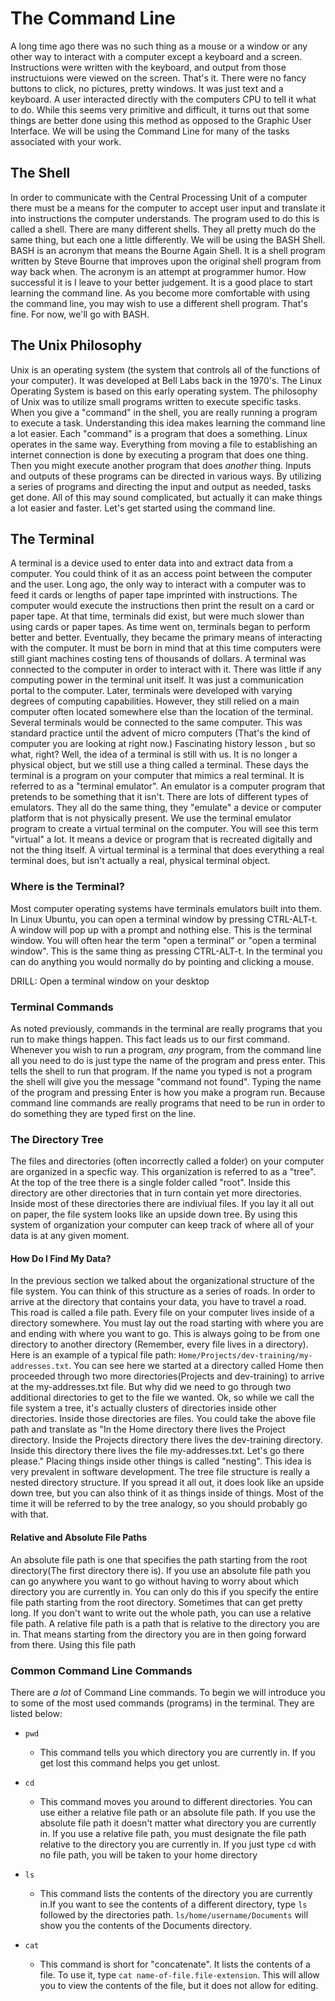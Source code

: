 # The Command Line

A long time ago there was no such thing as a mouse or a window or any other way to interact with a computer except a
keyboard and a screen. Instructions were written with the keyboard, and
output from those instructuions were viewed on the screen. That's it. There were no fancy buttons to click, no pictures,
pretty windows. It was just text and a keyboard. A user interacted directly with the computers CPU to tell it what to do.
While this seems very primitive and difficult, it turns out
that some things are better done using this method as opposed to
the Graphic User Interface. We will be using the Command Line for many of the tasks associated with your work.

## The Shell

In order to communicate with the Central Processing Unit of a computer there must be a means for the computer to accept user
input and translate it into instructions the computer understands. The program used to do this is called a shell. There are
many different shells. They all pretty much do the same thing, but each one a little differently. We will be using the
BASH Shell. BASH is an acronym that means the Bourne Again Shell. It is a shell program written by Steve Bourne that
improves upon the original shell program from way back when. The acronym is an attempt at programmer humor.
How successful it is I leave to your better judgement. It is a good place to start learning the command line.
As you become more comfortable with using the command line, you may wish to use a different shell program. That's fine.
For now, we'll go with BASH.

## The Unix Philosophy

Unix is an operating system (the system that controls all of the functions of your computer). It was developed at Bell Labs
back in the 1970's. The Linux Operating System is based on this early operating system. The philosophy of Unix was to
utilize small programs written to execute specific tasks. When you give a "command" in the shell, you are really running
a program to execute a task. Understanding this idea makes learning the command line a lot easier. Each "command" is a program
that does a something. Linux operates in the same way. Everything from moving a file to establishing an internet connection
is done by executing a program that does one thing. Then you might execute another program that does *another* thing.
Inputs and outputs of these programs can be directed in various ways. By utilizing a series of programs and directing the
input and output as needed, tasks get done. All of this may sound complicated, but actually it can make things a lot easier
and faster. Let's get started using the command line.

## The Terminal

A terminal is a device used to enter data into and extract data from a computer. You could think of it as an access point
between the computer and the user. Long ago, the only way to interact with a computer was to feed it cards or lengths of
paper tape imprinted with instructions. The computer would execute the instructions then print the result on a card or paper
tape. At that time, terminals did exist, but were much slower than using cards or paper tapes. As time went on, terminals
began to perform better and better. Eventually, they became the primary means of interacting with the computer. It must be
born in mind that at this time computers were still giant machines costing tens of thousands of dollars. A terminal was
connected to the computer in order to interact with it. There was little if any computing power in the terminal unit itself.
It was just a communication portal to the computer. Later, terminals were developed with varying degrees of computing capabilities.
However, they still relied on a main computer often located somewhere else than the location of the terminal.
Several terminals would be connected to the same computer. This was standard practice until the advent of micro computers
(That's the kind of computer you are looking at right now.) Fascinating history lesson , but so what, right? Well, the idea
of a terminal is still with us. It is no longer a physical object, but we still use a thing called a terminal.
These days the
terminal is a program on your computer that mimics a real terminal.
It is referred to as a "terminal emulator". An emulator
is a computer program that pretends to be something that it isn't.
There are lots of different types of emulators. They all do
the same thing, they "emulate" a device or computer platform that is not physically present.
We use the terminal emulator
program to create a virtual terminal on the computer. You will see this term "virtual" a lot.
It means a device or program that
is recreated digitally and not the thing itself.
A virtual terminal is a terminal that does everything a real terminal does,
but isn't actually a real, physical terminal object.

### Where is the Terminal?

Most computer operating systems have terminals emulators built into them.
In Linux Ubuntu, you can open a terminal window by
pressing CTRL-ALT-t. A window will pop up with a prompt and nothing else. This is the terminal window. You will often hear
the term "open a terminal" or "open a terminal window". This is the same thing as pressing CTRL-ALT-t. In the terminal you
can do anything you would normally do by pointing and clicking a mouse.

DRILL: Open a terminal window on your desktop

### Terminal Commands

As noted previously, commands in the terminal are really programs that you run to make things happen.
This fact leads us to our
first command. Whenever you wish to run a program, *any* program, from the command line all you need to do is just type the
name of the program and press enter. This tells the shell to run that program. If the name you typed is not a program the
shell will give you the message "command not found".  Typing the name of the program and pressing Enter is how you make a
program run. Because command line commands are really programs that need to be run in order to do something they are typed
first on the line.

### The Directory Tree

The files and directories (often incorrectly called a folder) on your computer are organized in a specfic way.
This organization is referred to as a "tree".
At the top of the tree there is a single folder called "root". Inside this directory are other directories that in turn
contain yet more directories. Inside most of these directories there are indiviual files.
If you lay it all out on paper, the file system looks like an upside down tree. By using this system of organization your
computer can keep track of where all of your data is at any given moment.

#### How Do I Find My Data?

In the previous section we talked about the organizational structure of the file system.
You can think of this structure as a
series of roads.
In order to arrive at the directory that contains your data, you have to travel a road.
This road is called a file path.
Every file on your computer lives inside of a directory somewhere.
You must lay out the road starting with where you are and
ending with where you want to go. This is always going to be from one directory to another directory
(Remember, every file lives in a directory). Here is an example of a typical file path: `Home/Projects/dev-training/my-addresses.txt`.
You can see here we started at a directory called Home then proceeded through two more directories(Projects and dev-training)
to arrive at the my-addresses.txt file.
But why did we need to go through two additional directories to get to the file we wanted.
Ok, so while we call the file system a tree, it's actually clusters of directories inside other directories.
Inside those directories are files. You could take the above file path and translate as "In the Home directory there lives
the Project directory.
Inside the Projects directory there lives the dev-training directory.
Inside this directory there lives the file my-addresses.txt. Let's go there please." Placing things inside other things is
called "nesting". This idea is very prevalent in software development.
The tree file structure is really a nested directory structure.
If you spread it all out, it does look like an upside down tree, but you can also think of it as things inside of things.
Most of the time it will be referred to by the tree analogy, so you should probably go with that.

#### Relative and Absolute File Paths

An absolute file path is one that specifies the path starting from the root directory(The first directory there is). If you
use an absolute file path you can go anywhere you want to go without having to worry about
which directory you are currently in. You can only do this if you specify the entire file path starting from the root directory.
Sometimes that can get pretty long. If you don't want to write out the whole path, you can use a relative file path. A
relative file path is a path that is relative to the directory you are in.
That means starting from the directory you are in then going forward from there. Using this file path

### Common Command Line Commands

There are *a lot* of Command Line commands. To begin we will introduce you to some of the most used commands (programs) in
the terminal. They are listed below:

* `pwd`
    - This command tells you which directory you are currently in. If you get lost this command helps you get unlost.

* `cd`
    - This command moves you around to different directories. You can use either a relative file path or an absolute file path.
    If you use the absolute file path it doesn't matter what directory you are currently in. If you use a relative file path,
    you must designate the file path relative to the directory you are currently in. If you just type `cd` with no file path,
    you will be taken to your home directory

* `ls`
    - This command lists the contents of the directory you are currently in.If you want to see the contents of a different
    directory, type `ls` followed by the directories path.
    `ls/home/username/Documents` will show you the contents of the Documents directory.

* `cat`

    - This command is short for "concatenate". It lists the contents of a file. To use it, type `cat name-of-file.file-extension`.
    This will allow you to view the contents of the file, but it does not allow for editing.